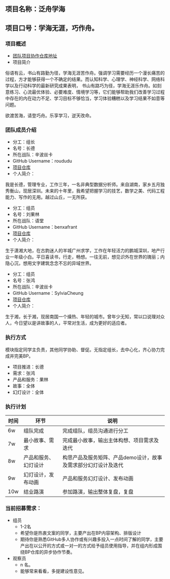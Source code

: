 ## 项目名称：泛舟学海
## 项目口号：学海无涯，巧作舟。

### 项目概述

- [团队项目协作仓库地址](https://github.com/roududu/Writer005GraduationAssignment)
- 项目简介 

俗语有云，书山有路勤为径，学海无涯苦作舟。强调学习需要经历一个漫长痛苦的过程，方才能够获得一个不确定的结果。而认知科学、心理学、神经科学、网络科学以及行动科学的最新研究成果表明，
书山有路巧为径，学海无涯乐作舟。如刻意练习、心流最优体验、必要难度、情境学习等，它们能够帮助我们改善学习过程中存在的内在动力不足、学习目标不够恰当，学习体验糟糕以及学习结果不如意等问题。

欲渡苦海，请登巧舟。乐享学习，逆天改命。

### 团队成员介绍

- 分工：组长
- 名号：长德
- 所在战队：辛波丝卡
- GitHub Username：roududu
- [项目仓库](https://github.com/roududu/Writer005GraduationAssignment)
- 个人简介：

我是长德，管理专业，工作三年，一名非典型数据分析师。来自湖南，家乡五月独秀衡山，现居深圳。未来的十年里，我希望把握学习的技艺，数学之美、代码工程能力、写作的无用。越过山丘，一无所获。


- 分工：组员
- 名号：刘果林
- 所在战队：语堂
- GitHub Username：benxafrant
- [项目仓库](https://github.com/roududu/Writer005GraduationAssignment)
- 个人简介：

生于潇湘大地，在古韵迷人的羊城广州求学，工作在年轻活力的鹏城深圳，地产行业一年级小白。平日喜读书，行走，畅想。一往无前，想见识外在世界的瑰丽；内隐心沉，想用文字建筑念念不忘的异域世界。

- 分工：组员
- 名号：张鸿
- 所在战队：辛波丝卡
- GitHub Username：SylviaCheung
- [项目仓库](https://github.com/roududu/Writer005GraduationAssignment)
- 个人简介：

生于湘，长于湘，现居南国一个燥热、年轻的城市。曾年少无知，常以口说理对众人，今日望以是讲故事的人，平常对生活，成为更好的适应者。

### 执行方式
模块指定同学主负责，其他同学协助、督促。无指定组长，去中心化，齐心协力完成并完美BP。

- 项目推进：长德
- 需求：张鸿
- 产品和服务：果林
- 故事：全体
- 幻灯设计：全体

### 执行计划

时间 | 环节 | 说明
----|-----|-----
6w  |组队完成|完成组队，组员沟通进行分工
7w |最小故事、需求|完成最小故事，输出主体构想、项目需求及迭代
8w |产品和服务、幻灯设计|构思产品及服务矩阵、产品demo设计，故事及需求部分幻灯设计及迭代
9w |幻灯设计，发布动画|产品和服务幻灯设计、发布动画
10w |结业路演|参加路演，输出整体复盘，复盘
	
### 当前招募需求：

- 组员 
   - 1-2名
   - 希望你是热衷文案的同学，主要产出在BP内容架构、排版设计
   - 期待你是熟悉GitHub多人协作或有兴趣多投入一点时间了解的同学，主要产出在以公开的方式或一对一的方式给予组员使用指导，并在组内形成围绕BP仓库的异步协作节奏。
- 观察员
   - n 名。
   - 能够常来看看，多提建设性意见。



